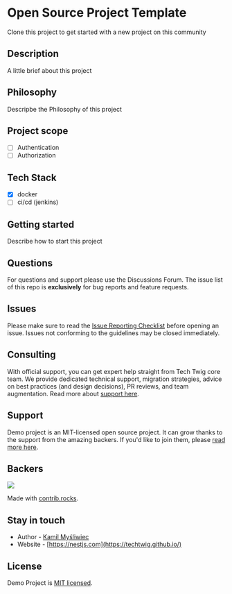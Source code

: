 # Open Source Project Template
Clone this project to get started with a new project on this community

## Description
A little brief about this project

## Philosophy
Descripbe the Philosophy of this project

## Project scope
- [ ] Authentication
- [ ] Authorization

## Tech Stack
- [X] docker
- [ ] ci/cd (jenkins)

## Getting started
Describe how to start this project

## Questions

For questions and support please use the Discussions Forum. The issue list of this repo is **exclusively** for bug reports and feature requests.

## Issues

Please make sure to read the [Issue Reporting Checklist](CONTRIBUTING.md) before opening an issue. Issues not conforming to the guidelines may be closed immediately.

## Consulting

With official support, you can get expert help straight from Tech Twig core team. We provide dedicated technical support, migration strategies, advice on best practices (and design decisions), PR reviews, and team augmentation. Read more about [support here](https://techtwig.github.io).

## Support

Demo project is an MIT-licensed open source project. It can grow thanks to the support from the amazing backers. If you'd like to join them, please [read more here](CONTRIBUTING).


## Backers
<a href="https://github.com/techtwig/open-source-project-template/graphs/contributors">
  <img src="https://contrib.rocks/image?repo=techtwig/open-source-project-template" />
</a>

Made with [contrib.rocks](https://contrib.rocks).

## Stay in touch
* Author - [Kamil Myśliwiec](https://github.com/techtwig)
* Website - [https://nestjs.com](https://techtwig.github.io/)

## License
Demo Project is [MIT licensed](LICENSE).

